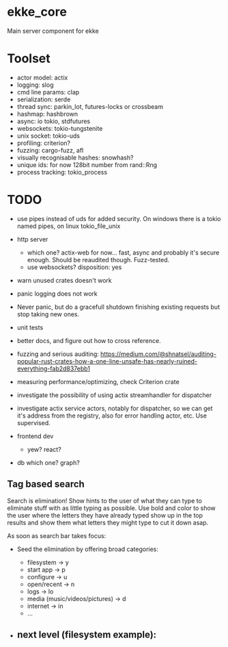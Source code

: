 # ekke_core
Main server component for ekke


# Toolset

  - actor model: actix
  - logging: slog
  - cmd line params: clap
  - serialization: serde
  - thread sync: parkin_lot, futures-locks or crossbeam
  - hashmap: hashbrown
  - async: io tokio, stdfutures
  - websockets: tokio-tungstenite
  - unix socket: tokio-uds
  - profiling: criterion?
  - fuzzing: cargo-fuzz, afl
  - visually recognisable hashes: snowhash?
  - unique ids: for now 128bit number from rand::Rng
  - process tracking: tokio_process


# TODO

- use pipes instead of uds for added security. On windows there is a tokio named pipes, on linux tokio_file_unix

- http server
  - which one? actix-web for now...  fast, async and probably it's secure enough. Should be reaudited though. Fuzz-tested.
  - use websockets? disposition: yes

- warn unused crates doesn't work
- panic logging does not work
- Never panic, but do a gracefull shutdown finishing existing requests but stop taking new ones.
- unit tests
- better docs, and figure out how to cross reference.
- fuzzing and serious auditing: https://medium.com/@shnatsel/auditing-popular-rust-crates-how-a-one-line-unsafe-has-nearly-ruined-everything-fab2d837ebb1
- measuring performance/optimizing, check Criterion crate
- investigate the possibility of using actix streamhandler for dispatcher
- investigate actix service actors, notably for dispatcher, so we can get it's address from the registry, also for error handling actor, etc. Use supervised.



- frontend dev
  - yew? react?

- db
  which one? graph?


Tag based search
----------------

Search is elimination! Show hints to the user of what they can type to eliminate stuff with as little typing as possible.
Use bold and color to show the user where the letters they have already typed show up in the top results and show them
what letters they might type to cut it down asap.

As soon as search bar takes focus:
- Seed the elimination by offering broad categories:
  - filesystem -> y
  - start app  -> p
  - configure  -> u
  - open/recent -> n
  - logs        -> lo
  - media (music/videos/pictures) -> d
  - internet    -> in
  - ...

- next level (filesystem example):
  -
